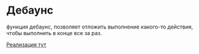 # Дебаунс 

функция дебаунс, позволяет отложить выполнение какого-то действия, чтобы выполнить в конце все за раз.

[Реализация тут](https://github.com/hardpsycho/algrorithms/blob/master/decorators/debounce/debounce.ts) 